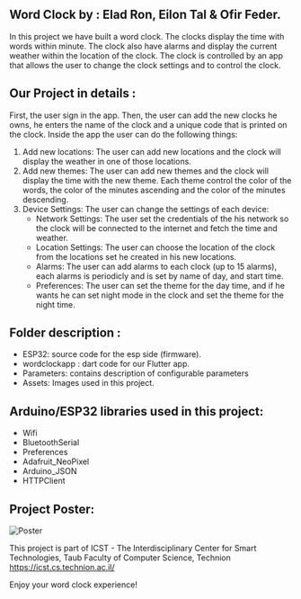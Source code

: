 ## Word Clock by : Elad Ron, Eilon Tal & Ofir Feder.

In this project we have built a word clock.
The clocks display the time with words within minute. The clock also have alarms and display the current weather within the location of the clock. 
The clock is controlled by an app that allows the user to change the clock settings and to control the clock.

## Our Project in details :
First, the user sign in the app.
Then, the user can add the new clocks he owns, he enters the name of the clock and a unique code that is printed on the clock.
Inside the app the user can do the following things:
1. Add new locations: The user can add new locations and the clock will display the weather in one of those locations.
2. Add new themes: The user can add new themes and the clock will display the time with the new theme. Each theme control the color of the words, the color of the minutes ascending and the color of the minutes descending.
3. Device Settings: The user can change the settings of each device:
    - Network Settings: The user set the credentials of the his network so the clock will be connected to the internet and fetch the time and weather.
    - Location Settings: The user can choose the location of the clock from the locations set he created in his new locations.
    - Alarms: The user can add alarms to each clock (up to 15 alarms), each alarms is periodicly and is set by name of day, and start time.
    - Preferences: The user can set the theme for the day time, and if he wants he can set night mode in the clock and set the theme for the night time.

## Folder description :
* ESP32: source code for the esp side (firmware).
* wordclockapp : dart code for our Flutter app.
* Parameters: contains description of configurable parameters 
* Assets: Images used in this project.

## Arduino/ESP32 libraries used in this project:
* Wifi
* BluetoothSerial
* Preferences
* Adafruit_NeoPixel
* Arduino_JSON
* HTTPClient

## Project Poster:
![Poster](https://github.com/eladron/Word-Clock/assets/63602693/2f42870e-4599-49ff-a60b-db957dfc39a1)

This project is part of ICST - The Interdisciplinary Center for Smart Technologies, Taub Faculty of Computer Science, Technion
https://icst.cs.technion.ac.il/

Enjoy your word clock experience!

